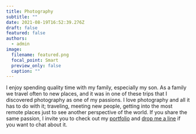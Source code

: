 ```yaml
---
title: Photography
subtitle: ""
date: 2021-08-19T16:52:39.276Z
draft: false
featured: false
authors:
  - admin
image:
  filename: featured.png
  focal_point: Smart
  preview_only: false
  caption: ""
---
```

I enjoy spending quality time with my family, especially my son. As a family we travel often to new places, and it was in one of these trips that I discovered photography as one of my passions. I love photography and all it has to do with it; traveling, meeting new people, getting into the most remote places just to see another perspective of the world. If you share the same passion, I invite you to check out my [portfolio](https://500px.com/lauradv) and [drop me a line](https://lauradubreuilvall.netlify.app/#contact) if you want to chat about it.
